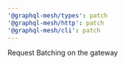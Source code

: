```yaml
---
'@graphql-mesh/types': patch
'@graphql-mesh/http': patch
'@graphql-mesh/cli': patch
---
```


Request Batching on the gateway
